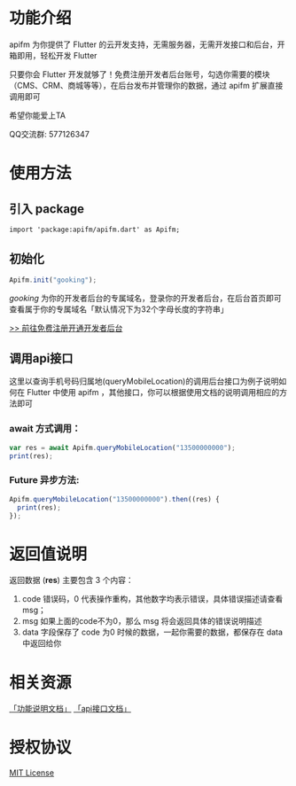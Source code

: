 # 功能介绍

apifm 为你提供了 Flutter 的云开发支持，无需服务器，无需开发接口和后台，开箱即用，轻松开发 Flutter

只要你会 Flutter 开发就够了！免费注册开发者后台账号，勾选你需要的模块（CMS、CRM、商城等等），在后台发布并管理你的数据，通过 apifm 扩展直接调用即可

希望你能爱上TA

QQ交流群: 577126347

# 使用方法

## 引入 package
```
import 'package:apifm/apifm.dart' as Apifm;
```

## 初始化

```js
Apifm.init("gooking");
```

*gooking* 为你的开发者后台的专属域名，登录你的开发者后台，在后台首页即可查看属于你的专属域名「默认情况下为32个字母长度的字符串」

[>> 前往免费注册开通开发者后台](https://www.it120.cc/)

## 调用api接口

这里以查询手机号码归属地(queryMobileLocation)的调用后台接口为例子说明如何在 Flutter 中使用 apifm ，其他接口，你可以根据使用文档的说明调用相应的方法即可

### await 方式调用：

```js
var res = await Apifm.queryMobileLocation("13500000000");
print(res);
```

### Future 异步方法:

```js
Apifm.queryMobileLocation("13500000000").then((res) {
  print(res);
});
```


# 返回值说明

返回数据 (**res**) 主要包含 3 个内容： 

1. code 错误码，0 代表操作重构，其他数字均表示错误，具体错误描述请查看 msg；
2. msg 如果上面的code不为0，那么 msg 将会返回具体的错误说明描述
3. data 字段保存了 code 为0 时候的数据，一起你需要的数据，都保存在 data 中返回给你

# 相关资源

[「功能说明文档」](instructions.md)
[「api接口文档」](https://api.it120.cc/doc.html)

# 授权协议

[MIT License](LICENSE)